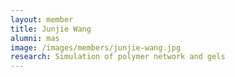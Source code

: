 ```yaml
---
layout: member
title: Junjie Wang 
alumni: mas
image: /images/members/junjie-wang.jpg
research: Simulation of polymer network and gels
---
```

